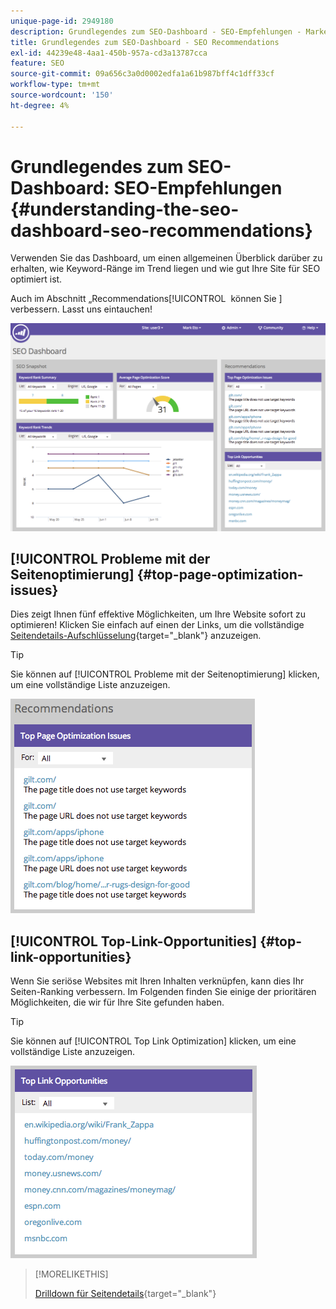 ```yaml
---
unique-page-id: 2949180
description: Grundlegendes zum SEO-Dashboard - SEO-Empfehlungen - Marketo-Dokumente - Produktdokumentation
title: Grundlegendes zum SEO-Dashboard - SEO Recommendations
exl-id: 44239e48-4aa1-450b-957a-cd3a13787cca
feature: SEO
source-git-commit: 09a656c3a0d0002edfa1a61b987bff4c1dff33cf
workflow-type: tm+mt
source-wordcount: '150'
ht-degree: 4%

---
```


# Grundlegendes zum SEO-Dashboard: SEO-Empfehlungen {#understanding-the-seo-dashboard-seo-recommendations}

Verwenden Sie das Dashboard, um einen allgemeinen Überblick darüber zu erhalten, wie Keyword-Ränge im Trend liegen und wie gut Ihre Site für SEO optimiert ist.

Auch im Abschnitt „Recommendations[!UICONTROL &#x200B; können Sie &#x200B;] verbessern. Lasst uns eintauchen!

![](assets/image2014-9-17-21-3a39-3a57.png)

## [!UICONTROL Probleme mit der Seitenoptimierung] {#top-page-optimization-issues}

Dies zeigt Ihnen fünf effektive Möglichkeiten, um Ihre Website sofort zu optimieren! Klicken Sie einfach auf einen der Links, um die vollständige [Seitendetails-Aufschlüsselung](/help/marketo/product-docs/additional-apps/seo/pages/seo-using-the-page-detail-drill-down.md){target="_blank"} anzuzeigen.

>[!TIP]
>
>Sie können auf [!UICONTROL Probleme mit der Seitenoptimierung] klicken, um eine vollständige Liste anzuzeigen.

![](assets/image2014-9-17-21-3a40-3a52.png)

## [!UICONTROL Top-Link-Opportunities] {#top-link-opportunities}

Wenn Sie seriöse Websites mit Ihren Inhalten verknüpfen, kann dies Ihr Seiten-Ranking verbessern. Im Folgenden finden Sie einige der prioritären Möglichkeiten, die wir für Ihre Site gefunden haben.

>[!TIP]
>
>Sie können auf [!UICONTROL Top Link Optimization] klicken, um eine vollständige Liste anzuzeigen.

![](assets/image2014-9-17-21-3a41-3a17.png)

>[!MORELIKETHIS]
>
>[Drilldown für Seitendetails](/help/marketo/product-docs/additional-apps/seo/pages/seo-using-the-page-detail-drill-down.md){target="_blank"}
